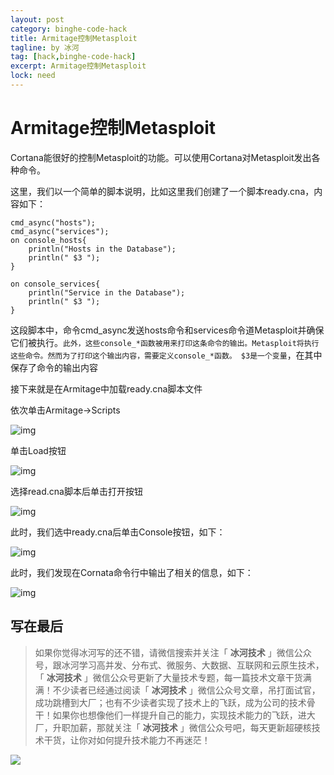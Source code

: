 ```yaml
---
layout: post
category: binghe-code-hack
title: Armitage控制Metasploit
tagline: by 冰河
tag: [hack,binghe-code-hack]
excerpt: Armitage控制Metasploit
lock: need
---
```


# Armitage控制Metasploit

Cortana能很好的控制Metasploit的功能。可以使用Cortana对Metasploit发出各种命令。

这里，我们以一个简单的脚本说明，比如这里我们创建了一个脚本ready.cna，内容如下：

```
cmd_async("hosts");
cmd_async("services");
on console_hosts{
    println("Hosts in the Database");
    println(" $3 ");
}

on console_services{
    println("Service in the Database");
    println(" $3 ");
}
```

这段脚本中，命令cmd_async发送hosts命令和services命令道Metasploit并确保它们被执行。`此外，这些console_*函数被用来打印这条命令的输出。Metasploit将执行这些命令。然而为了打印这个输出内容，需要定义console_*函数。 $3是一个变量`，在其中保存了命令的输出内容

接下来就是在Armitage中加载ready.cna脚本文件

依次单击Armitage->Scripts

![img](https://img-blog.csdnimg.cn/20190128211532403.png)

单击Load按钮

![img](https://img-blog.csdnimg.cn/20190128211547763.png)

选择read.cna脚本后单击打开按钮

![img](https://img-blog.csdnimg.cn/20190128211606475.png)

此时，我们选中ready.cna后单击Console按钮，如下：

![img](https://img-blog.csdnimg.cn/20190128211621474.png)

此时，我们发现在Cornata命令行中输出了相关的信息，如下：

![img](https://img-blog.csdnimg.cn/20190128211636564.png)

## 写在最后

> 如果你觉得冰河写的还不错，请微信搜索并关注「 **冰河技术** 」微信公众号，跟冰河学习高并发、分布式、微服务、大数据、互联网和云原生技术，「 **冰河技术** 」微信公众号更新了大量技术专题，每一篇技术文章干货满满！不少读者已经通过阅读「 **冰河技术** 」微信公众号文章，吊打面试官，成功跳槽到大厂；也有不少读者实现了技术上的飞跃，成为公司的技术骨干！如果你也想像他们一样提升自己的能力，实现技术能力的飞跃，进大厂，升职加薪，那就关注「 **冰河技术** 」微信公众号吧，每天更新超硬核技术干货，让你对如何提升技术能力不再迷茫！


![](https://img-blog.csdnimg.cn/20200906013715889.png)